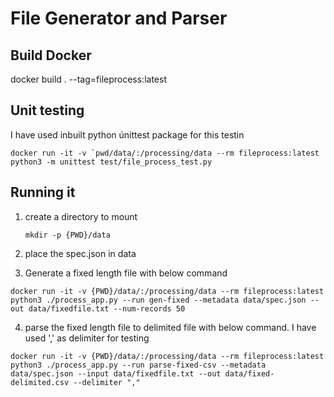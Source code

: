 # File Generator and Parser
## Build Docker

docker build . --tag=fileprocess:latest

## Unit testing
I have used inbuilt python únittest package for this testin
```
docker run -it -v `pwd/data/:/processing/data --rm fileprocess:latest python3 -m unittest test/file_process_test.py
```

## Running it
1) create a directory to mount
    ```
    mkdir -p {PWD}/data
    ```
    
2) place the spec.json in data

3) Generate a fixed length file with below command

```
docker run -it -v {PWD}/data/:/processing/data --rm fileprocess:latest python3 ./process_app.py --run gen-fixed --metadata data/spec.json --out data/fixedfile.txt --num-records 50
```

4) parse the fixed length file to delimited file with below command. 
   I have used ',' as delimiter for testing

```
docker run -it -v {PWD}/data/:/processing/data --rm fileprocess:latest python3 ./process_app.py --run parse-fixed-csv --metadata data/spec.json --input data/fixedfile.txt --out data/fixed-delimited.csv --delimiter "," 
```


